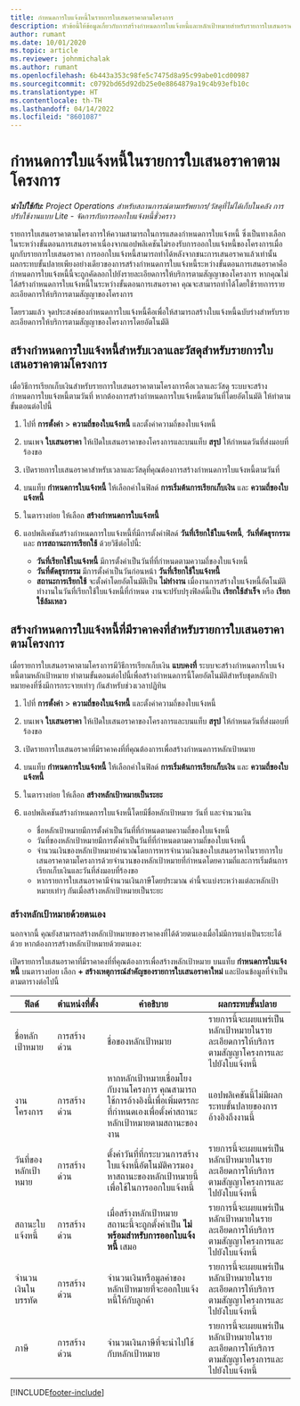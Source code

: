 ```yaml
---
title: กำหนดการใบแจ้งหนี้ในรายการใบเสนอราคาตามโครงการ
description: หัวข้อนี้ให้ข้อมูลเกี่ยวกับการสร้างกำหนดการใบแจ้งหนี้และหลักเป้าหมายสำหรับรายการใบเสนอราคา
author: rumant
ms.date: 10/01/2020
ms.topic: article
ms.reviewer: johnmichalak
ms.author: rumant
ms.openlocfilehash: 6b443a353c98fe5c7475d8a95c99abe01cd00987
ms.sourcegitcommit: c0792bd65d92db25e0e8864879a19c4b93efb10c
ms.translationtype: HT
ms.contentlocale: th-TH
ms.lasthandoff: 04/14/2022
ms.locfileid: "8601087"
---
```

# <a name="invoice-schedules-on-project-based-quote-lines"></a>กำหนดการใบแจ้งหนี้ในรายการใบเสนอราคาตามโครงการ

_**นำไปใช้กับ:** Project Operations สำหรับสถานการณ์ตามทรัพยากร/วัสดุที่ไม่ได้เก็บในคลัง การปรับใช้งานแบบ Lite - จัดการกับการออกใบแจ้งหนี้ชั่วคราว_

รายการใบเสนอราคาตามโครงการให้ความสามารถในการแสดงกำหนดการใบแจ้งหนี้ ซึ่งเป็นทางเลือกในระหว่างขั้นตอนการเสนอราคาเนื่องจากแอปพลิเคชันไม่รองรับการออกใบแจ้งหนี้ของโครงการเมื่อผูกกับรายการใบเสนอราคา การออกใบแจ้งหนี้สามารถทำได้หลังจากชนะการเสนอราคาแล้วเท่านั้น ผลกระทบขั้นปลายเพียงอย่างเดียวของการสร้างกำหนดการใบแจ้งหนี้ระหว่างขั้นตอนการเสนอราคาคือ กำหนดการใบแจ้งหนี้นี้จะถูกคัดลอกไปยังรายละเอียดการให้บริการตามสัญญาของโครงการ หากคุณไม่ได้สร้างกำหนดการใบแจ้งหนี้ในระหว่างขั้นตอนการเสนอราคา คุณจะสามารถทำได้โดยใช้รายการรายละเอียดการให้บริการตามสัญญาของโครงการ

โดยรวมแล้ว จุดประสงค์ของกำหนดการใบแจ้งหนี้คือเพื่อให้สามารถสร้างใบแจ้งหนี้ฉบับร่างสำหรับรายละเอียดการให้บริการตามสัญญาของโครงการโดยอัตโนมัติ 

## <a name="create-a-time-and-material-invoice-schedule-for-a-project-based-quote-line"></a>สร้างกำหนดการใบแจ้งหนี้สำหรับเวลาและวัสดุสำหรับรายการใบเสนอราคาตามโครงการ

เมื่อวิธีการเรียกเก็บเงินสำหรับรายการใบเสนอราคาตามโครงการคือเวลาและวัสดุ ระบบจะสร้างกำหนดการใบแจ้งหนี้ตามวันที่ หากต้องการสร้างกำหนดการใบแจ้งหนี้ตามวันที่โดยอัตโนมัติ ให้ทำตามขั้นตอนต่อไปนี้

1. ไปที่ **การตั้งค่า** > **ความถี่ของใบแจ้งหนี้** และตั้งค่าความถี่ของใบแจ้งหนี้
2. บนเพจ **ใบเสนอราคา** ให้เปิดใบเสนอราคาของโครงการและบนแท็บ **สรุป** ให้กำหนดวันที่ส่งมอบที่ร้องขอ
3. เปิดรายการใบเสนอราคาสำหรับเวลาและวัสดุที่คุณต้องการสร้างกำหนดการใบแจ้งหนี้ตามวันที่ 
4. บนแท็บ **กำหนดการใบแจ้งหนี้** ให้เลือกค่าในฟิลด์ **การเริ่มต้นการเรียกเก็บเงิน** และ **ความถี่ของใบแจ้งหนี้** 
5. ในตารางย่อย ให้เลือก **สร้างกำหนดการใบแจ้งหนี้**
6. แอปพลิเคชันสร้างกำหนดการใบแจ้งหนี้ที่มีการตั้งค่าฟิลด์ **วันที่เรียกใช้ใบแจ้งหนี้**, **วันที่ตัดธุรกรรม** และ **การสถานะการเรียกใช้** ด้วยวิธีต่อไปนี้:

    - **วันที่เรียกใช้ใบแจ้งหนี้** มีการตั้งค่าเป็นวันที่ที่กำหนดตามความถี่ของใบแจ้งหนี้
    - **วันที่ตัดธุรกรรม** มีการตั้งค่าเป็นวันก่อนหน้า **วันที่เรียกใช้ใบแจ้งหนี้**
    - **สถานะการเรียกใช้** จะตั้งค่าโดยอัตโนมัติเป็น **ไม่ทำงาน** เมื่องานการสร้างใบแจ้งหนี้อัตโนมัติทำงานในวันที่เรียกใช้ใบแจ้งหนี้ที่กำหนด งานจะปรับปรุงฟิลด์นี้เป็น **เรียกใช้สำเร็จ** หรือ **เรียกใช้ล้มเหลว**

## <a name="create-a-fixed-price-invoice-schedule-for-a-project-based-quote-line"></a>สร้างกำหนดการใบแจ้งหนี้ที่มีราคาคงที่สำหรับรายการใบเสนอราคาตามโครงการ

เมื่อรายการใบเสนอราคาตามโครงการมีวิธีการเรียกเก็บเงิน **แบบคงที่** ระบบจะสร้างกำหนดการใบแจ้งหนี้ตามหลักเป้าหมาย ทำตามขั้นตอนต่อไปนี้เพื่อสร้างกำหนดการนี้โดยอัตโนมัติสำหรับชุดหลักเป้าหมายคงที่ซึ่งมีการกระจายเท่าๆ กันสำหรับช่วงเวลาปฏิทิน

1. ไปที่ **การตั้งค่า** > **ความถี่ของใบแจ้งหนี้** และตั้งค่าความถี่ของใบแจ้งหนี้
2. บนเพจ **ใบเสนอราคา** ให้เปิดใบเสนอราคาของโครงการและบนแท็บ **สรุป** ให้กำหนดวันที่ส่งมอบที่ร้องขอ
3. เปิดรายการใบเสนอราคาที่มีราคาคงที่ที่คุณต้องการเพื่อสร้างกำหนดการหลักเป้าหมาย 
4. บนแท็บ **กำหนดการใบแจ้งหนี้** ให้เลือกค่าในฟิลด์ **การเริ่มต้นการเรียกเก็บเงิน** และ **ความถี่ของใบแจ้งหนี้** 
5. ในตารางย่อย ให้เลือก **สร้างหลักเป้าหมายเป็นระยะ**
6. แอปพลิเคชันสร้างกำหนดการใบแจ้งหนี้โดยมีชื่อหลักเป้าหมาย วันที่ และจำนวนเงิน

    - ชื่อหลักเป้าหมายมีการตั้งค่าเป็นวันที่ที่กำหนดตามความถี่ของใบแจ้งหนี้
    - วันที่ของหลักเป้าหมายมีการตั้งค่าเป็นวันที่ที่กำหนดตามความถี่ของใบแจ้งหนี้
    - จำนวนเงินของหลักเป้าหมายคำนวณโดยการหารจำนวนเงินของใบเสนอราคาในรายการใบเสนอราคาตามโครงการด้วยจำนวนของหลักเป้าหมายที่กำหนดโดยความถี่และการเริ่มต้นการเรียกเก็บเงินและวันที่ส่งมอบที่ร้องขอ
    - หากรายการใบเสนอราคามีจำนวนเงินภาษีโดยประมาณ ค่านี้จะแบ่งระหว่างแต่ละหลักเป้าหมายเท่าๆ กันเมื่อสร้างหลักเป้าหมายเป็นระยะ

### <a name="manually-create-milestones"></a>สร้างหลักเป้าหมายด้วยตนเอง

นอกจากนี้ คุณยังสามารถสร้างหลักเป้าหมายของราคาคงที่ได้ด้วยตนเองเมื่อไม่มีการแบ่งเป็นระยะได้ด้วย หากต้องการสร้างหลักเป้าหมายด้วยตนเอง:

เปิดรายการใบเสนอราคาที่มีราคาคงที่ที่คุณต้องการเพื่อสร้างหลักเป้าหมาย บนแท็บ **กำหนดการใบแจ้งหนี้** บนตารางย่อย เลือก **+ สร้างเหตุการณ์สำคัญของรายการใบเสนอราคาใหม่** และป้อนข้อมูลที่จำเป็นตามตารางต่อไปนี้

| **ฟิลด์** | **ตำแหน่งที่ตั้ง** | **คำอธิบาย** | **ผลกระทบขั้นปลาย** |
| --- | --- | --- | --- |
| ชื่อหลักเป้าหมาย | การสร้างด่วน | ชื่อของหลักเป้าหมาย | รายการนี้จะเผยแพร่เป็นหลักเป้าหมายในรายละเอียดการให้บริการตามสัญญาโครงการและไปยังใบแจ้งหนี้ |
| งานโครงการ | การสร้างด่วน | หากหลักเป้าหมายเชื่อมโยงกับงานโครงการ คุณสามารถใช้การอ้างอิงนี้เพื่อเพิ่มตรรกะที่กำหนดเองเพื่อตั้งค่าสถานะหลักเป้าหมายตามสถานะของงาน | แอปพลิเคชันนี้ไม่มีผลกระทบขั้นปลายของการอ้างอิงถึงงานนี้ |
| วันที่ของหลักเป้าหมาย | การสร้างด่วน | ตั้งค่าวันที่ที่กระบวนการสร้างใบแจ้งหนี้อัตโนมัติควรมองหาสถานะของหลักเป้าหมายนี้เพื่อใช้ในการออกใบแจ้งหนี้ | รายการนี้จะเผยแพร่เป็นหลักเป้าหมายในรายละเอียดการให้บริการตามสัญญาโครงการและไปยังใบแจ้งหนี้ |
| สถานะใบแจ้งหนี้ | การสร้างด่วน | เมื่อสร้างหลักเป้าหมาย สถานะนี้จะถูกตั้งค่าเป็น **ไม่พร้อมสำหรับการออกใบแจ้งหนี้** เสมอ | รายการนี้จะเผยแพร่เป็นหลักเป้าหมายในรายละเอียดการให้บริการตามสัญญาโครงการและไปยังใบแจ้งหนี้ |
| จำนวนเงินในบรรทัด | การสร้างด่วน | จำนวนเงินหรือมูลค่าของหลักเป้าหมายที่จะออกใบแจ้งหนี้ให้กับลูกค้า | รายการนี้จะเผยแพร่เป็นหลักเป้าหมายในรายละเอียดการให้บริการตามสัญญาโครงการและไปยังใบแจ้งหนี้ |
| ภาษี | การสร้างด่วน | จำนวนเงินภาษีที่จะนำไปใช้กับหลักเป้าหมาย | รายการนี้จะเผยแพร่เป็นหลักเป้าหมายในรายละเอียดการให้บริการตามสัญญาโครงการและไปยังใบแจ้งหนี้ |


[!INCLUDE[footer-include](../includes/footer-banner.md)]